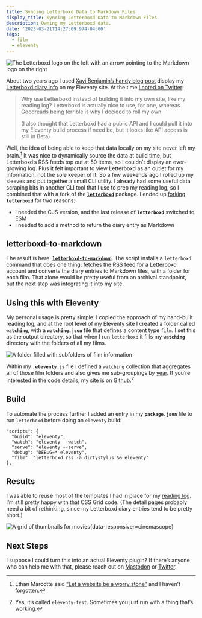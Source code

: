 ```yaml
---
title: Syncing Letterboxd Data to Markdown Files
display_title: Syncing Letterboxd Data to Markdown Files
description: Owning my Letterboxd data.
date: '2023-03-21T14:27:09.974-04:00'
tags:
  - film
  - eleventy
---
```

![The Letterboxd logo on the left with an arrow pointing to the Markdown logo on the right](letterboxd-to-markdown-logos.jpg)

About two years ago I used [Xavi Benjamin’s handy blog post](https://xavibenjamin.com/2020/07/create-a-film-diary-with-eleventy-and-letterboxd/) display my [Letterboxd diary info](https://letterboxd.com/dirtystylus/) on my Eleventy site. At the time [I noted on Twitter](https://twitter.com/dirtystylus/status/1351214808956350471):

> Why use Letterboxd instead of building it into my own site, like my reading log? Letterboxd is actually nice to use, for one, whereas Goodreads being terrible is why I decided to roll my own
> 
> (I also thought that Letterboxd had a public API and I could pull it into my Eleventy build process if need be, but it looks like API access is still in Beta)

Well, the idea of being able to keep that data locally on my site never left my brain.[^1] It was nice to dynamically source the data at build time, but Letterboxd’s RSS feeds top out at 50 items, so I couldn’t display an ever-growing log. Plus it felt important to view Letterboxd as an outlet for my information, not the sole keeper of it. So a few weekends ago I rolled up my sleeves and put together a small CLI utility. I already had some useful data scraping bits in another CLI tool that I use to prep my reading log, so I combined that with a fork of the [**`letterboxd`**](https://www.npmjs.com/package/letterboxd) package. I ended up [forking](https://github.com/dirtystylus/letterboxd) **`letterboxd`** for two reasons:

* I needed the CJS version, and the last release of **`letterboxd`** switched to ESM
* I needed to add a method to return the diary entry as Markdown

## letterboxd-to-markdown

The result is here: [**`letterboxd-to-markdown`**](https://github.com/dirtystylus/letterboxd-to-markdown). The script installs a `letterboxd` command that does one thing: fetches the RSS feed for a Letterboxd account and converts the diary entries to Markdown files, with a folder for each film. That alone would be pretty useful from an archival standpoint, but the next step was integrating it into my site.

## Using this with Eleventy

My personal usage is pretty simple: I copied the approach of my hand-built reading log, and at the root level of my Eleventy site I created a folder called **`watching`**, with a **`watching.json`** file that defines a content type `film`. I set this as the output directory, so that when I run `letterboxd` it fills my **`watching`** directory with the folders of all my films.

![A folder filled with subfolders of film information](watching-folder.jpg)

Within my **`.eleventy.js`** file I defined a `watching` collection that aggregates all of those film folders and also gives me sub-groupings by [year](/watching/years/). If you’re interested in the code details, my site  is on [Github](https://github.com/dirtystylus/eleventy-test).[^2]

## Build

To automate the process further I added an entry in my **`package.json`** file to run `letterboxd` before doing an `eleventy` build:

```json/5
"scripts": {
  "build": "eleventy",
  "watch": "eleventy --watch",
  "serve": "eleventy --serve",
  "debug": "DEBUG=* eleventy",
  "film": "letterboxd rss -a dirtystylus && eleventy"
},
```

## Results

I was able to reuse most of the templates I had in place for my [reading log](/posts/book-grid-iterations/). I’m still pretty happy with that CSS Grid code. (The detail pages probably need a bit of rethinking, since my Letterboxd diary entries tend to be pretty short.)

![A grid of thumbnails for movies](watching-grid.jpg "My film viewing log"){data-responsiver=cinemascope}

## Next Steps

I suppose I could turn this into an actual Eleventy plugin? If there’s anyone who can help me with that, please reach out on [Mastodon](https://mastodon.social/@markllobrera) or [Twitter](https://twitter.com/dirtystylus).

[^1]: Ethan Marcotte said [“Let a website be a worry stone”](https://ethanmarcotte.com/wrote/let-a-website-be-a-worry-stone/) and I haven’t forgotten.
[^2]: Yes, it’s called `eleventy-test`. Sometimes you just run with a thing that’s working.